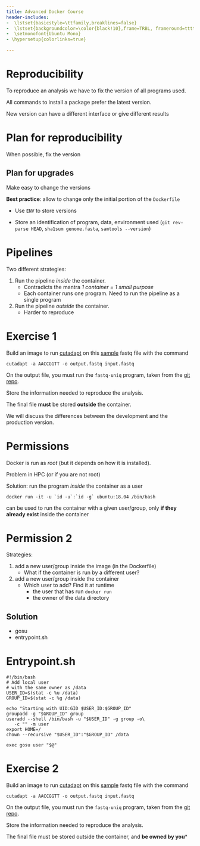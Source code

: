 ```yaml
---
title: Advanced Docker Course
header-includes:
-  \lstset{basicstyle=\ttfamily,breaklines=false}
-  \lstset{backgroundcolor=\color{black!10},frame=TRBL, frameround=tttt}
-  \setmonofont{Ubuntu Mono}
- \hypersetup{colorlinks=true}

---
```


# Reproducibility

To reproduce an analysis we have to fix the version of all programs used.

All commands to install a package prefer the latest version.

New version can have a different interface or give different results

# Plan for reproducibility

When possible, fix the version

## Plan for upgrades

Make easy to change the versions

**Best practice**: allow to change only the initial portion of the `Dockerfile`

*  Use `ENV` to store versions

*  Store an identification of program, data, environment used (`git rev-parse HEAD`, `sha1sum genome.fasta`, `samtools --version`)

# Pipelines

Two different strategies:

1.  Run the pipeline *inside* the container.
    *  Contradicts the mantra *1 container = 1 small purpose*
    *  Each container runs one program. Need to run the pipeline as a single program
2.  Run the pipeline *outside* the container.
    *  Harder to reproduce

# Exercise 1

Build an image to run [cutadapt](https://cutadapt.readthedocs.io/en/stable/index.html) on this [sample](https://molb7621.github.io/workshop/_downloads/SP1.fq) fastq file with the command

```
cutadapt -a AACCGGTT -o output.fastq input.fastq
```

On the output file, you must run the `fastq-uniq` program, taken from the [git repo](https://github.com/dcjones/fastq-tools).

Store the information needed to reproduce the analysis.

The final file **must** be stored **outside** the container.

We will discuss the differences between the development and the production version.


# Permissions

Docker is run as *root* (but it depends on how it is installed).

Problem in HPC (or if you are not root)

Solution: run the program *inside* the container as a user



```
docker run -it -u `id -u`:`id -g` ubuntu:18.04 /bin/bash
```
can be used to run the container with a given user/group, only **if they already exist** inside the container


# Permission 2

Strategies:

1.  add a new user/group inside the image (in the Dockerfile)
    *  What if the container is run by a different user?
2.  add a new user/group inside the container
    *  Which user to add? Find it at runtime
       *   the user that has run `docker run`
       *   the owner of the data directory
    

## Solution

*  gosu
*  entrypoint.sh

# Entrypoint.sh

```
#!/bin/bash
# Add local user
# with the same owner as /data
USER_ID=$(stat -c %u /data)
GROUP_ID=$(stat -c %g /data)
 
echo "Starting with UID:GID $USER_ID:$GROUP_ID"
groupadd -g "$GROUP_ID" group
useradd --shell /bin/bash -u "$USER_ID" -g group -o\
   -c "" -m user
export HOME=/
chown --recursive "$USER_ID":"$GROUP_ID" /data
 
exec gosu user "$@"
```


# Exercise 2

Build an image to run [cutadapt](https://cutadapt.readthedocs.io/en/stable/index.html) on this [sample](https://molb7621.github.io/workshop/_downloads/SP1.fq) fastq file with the command

```
cutadapt -a AACCGGTT -o output.fastq input.fastq
```

On the output file, you must run the `fastq-uniq` program, taken from the [git repo](https://github.com/dcjones/fastq-tools).

Store the information needed to reproduce the analysis.

The final file must be stored outside the container, and **be owned by you***

